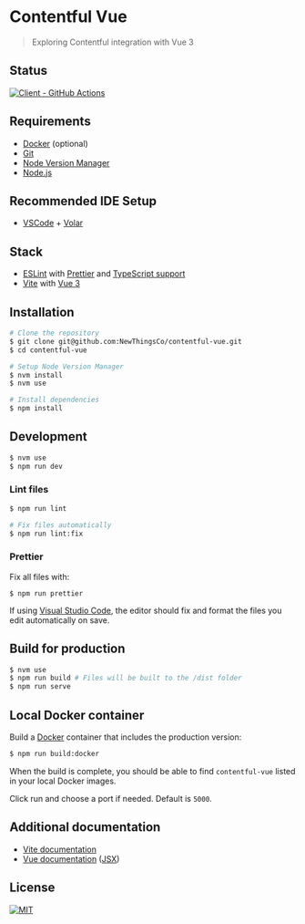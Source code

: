 # Contentful Vue

> Exploring Contentful integration with Vue 3

## Status

[![Client - GitHub Actions][client-badge]][client-logs]

## Requirements

- [Docker][docker] (optional)
- [Git][git]
- [Node Version Manager][nvm]
- [Node.js][node]

## Recommended IDE Setup

- [VSCode][vscode] + [Volar][volar]

## Stack

- [ESLint][eslint] with [Prettier][prettier] and [TypeScript support][eslint-ts]
- [Vite][vite] with [Vue 3][vue]

## Installation

```sh
# Clone the repository
$ git clone git@github.com:NewThingsCo/contentful-vue.git
$ cd contentful-vue

# Setup Node Version Manager
$ nvm install
$ nvm use

# Install dependencies
$ npm install
```

## Development

```sh
$ nvm use
$ npm run dev
```

### Lint files

```sh
$ npm run lint

# Fix files automatically
$ npm run lint:fix
```

### Prettier

Fix all files with:

```
$ npm run prettier
```

If using [Visual Studio Code][vscode], the editor should fix and format the files you edit automatically on save.

## Build for production

```sh
$ nvm use
$ npm run build # Files will be built to the /dist folder
$ npm run serve
```

[vscode]: https://code.visualstudio.com/

## Local Docker container

Build a [Docker][docker] container that includes the production version:

```sh
$ npm run build:docker
```

When the build is complete, you should be able to find `contentful-vue` listed in your local Docker images.

Click run and choose a port if needed. Default is `5000`.

## Additional documentation

- [Vite documentation][vite-docs]
- [Vue documentation][vue-docs] ([JSX][vue-jsx-next])

## License

[![MIT][mit-badge]][license]

[client-badge]: https://github.com/NewThingsCo/contentful-vue/workflows/Client/badge.svg
[client-logs]: https://github.com/NewThingsCo/contentful-vue/actions/workflows/client.yml
[docker]: https://www.docker.com/
[eslint-ts]: https://github.com/typescript-eslint/typescript-eslint
[eslint]: https://eslint.org/
[git]: https://git-scm.com
[license]: ./LICENSE.md
[mit-badge]: https://img.shields.io/badge/license-MIT-green.svg
[node]: https://nodejs.org/en
[nvm]: https://github.com/nvm-sh/nvm
[prettier]: https://prettier.io/
[vite-docs]: https://vitejs.dev/guide/
[vite]: https://vitejs.dev/
[volar]: https://marketplace.visualstudio.com/items?itemName=johnsoncodehk.volar
[vscode]: https://code.visualstudio.com/
[vue-docs]: https://v3.vuejs.org/guide/introduction.html
[vue-jsx-next]: https://github.com/vuejs/jsx-next
[vue]: https://v3.vuejs.org/
